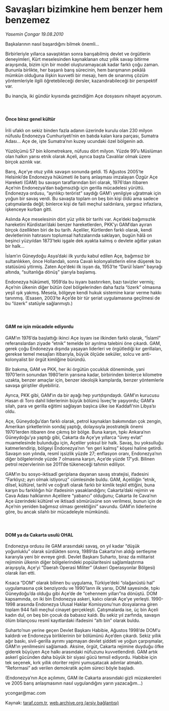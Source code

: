 # Savaşları bizimkine hem benzer hem benzemez

*Yasemin Çongar 19.08.2010*

<div class="yazi"><p>Başkalarının nasıl başardığını bilmek önemli...</p>
<p>Birbirleriyle yıllarca savaştıktan sonra barışabilmiş devlet ve örgütlerin deneyimleri, Kürt meselesinden kaynaklanan otuz yıllık savaşı bitirme arayışında, bizim için bir model oluşturamayacak kadar farklı çoğu zaman. Bununla birlikte, her başarılı barış sürecinin, hem barışmanın pekâlâ mümkün olduğuna ilişkin kuvvetli bir mesajı, hem de sınanmış çözüm yöntemleriyle ilgili öğretebileceği dersler, kazandırabileceği bir perspektif var.</p>
<p>Bu inançla, iki gündür kıyısında gezindiğim Açe dosyasını nihayet açıyorum.</p>
<h4> </h4>
<h4>Önce biraz genel kültür</h4>
<p>İrili ufaklı on sekiz binden fazla adanın üzerinde kurulu olan 230 milyon nüfuslu Endonezya Cumhuriyeti’nin en batıda kalan kara parçası, Sumatra Adası... Açe de, işte Sumatra’nın kuzey ucundaki özel bölgenin adı.</p>
<p>Yüzölçümü 57 bin kilometrekare, nüfusu dört milyon. Yüzde 99’u Müslüman olan halkın yarısı etnik olarak Açeli, ayrıca başta Cavalılar olmak üzere birçok azınlık var.</p>
<p>Barış, Açe’ye otuz yıllık savaşın sonunda geldi. 15 Ağustos 2005’te Helsinki’de Endonezya hükümeti ile barış anlaşması imzalayan Özgür Açe Hareketi (GAM) bu savaşın taraflarından biri olarak, 1976’dan itibaren Açe’nin Endonezya’dan bağımsızlığı için gerilla mücadelesi yürüttü. Endonezya ordusu, “ayrılıkçı terörist” saydığı GAM’ı yenilgiye uğratmak için yoğun bir savaş verdi. Bu savaşta toplam on beş bin kişi öldü ama sadece çatışmalarda değil; binlerce kişi de faili meçhul saldırılara, yargısız infazlara, işkenceye kurban gitti.</p>
<p>Aslında Açe meselesinin dört yüz yıllık bir tarihi var. Açe’deki bağımsızlık hareketini Kürdistan’daki benzer hareketlerden, PKK’yı GAM’dan ayıran birçok özellikten biri de bu tarih. Açeliler, Kürtlerden farklı olarak, kendi devletlerinin hatırasını toplumsal hafızalarında saklayan, bugün hâlâ on beşinci yüzyıldan 1873’teki işgale dek ayakta kalmış o devlete ağıtlar yakan bir halk...</p>
<p>İslam’ın Güneydoğu Asya’daki ilk yurdu kabul edilen Açe, bağımsız bir sultanlıkken, önce Hollandalı, sonra Cavalı kolonyalistlerin eline düşerek bu statüsünü yitirmiş. Zaten Açe’deki ilk isyan da, 1953’te “Darül İslam” bayrağı altında, “sultanlığa dönüş” şiarıyla başlamış.</p>
<p>Endonezya hükümeti, 1959’da bu isyanı bastırırken, bazı tavizler vermiş; Açe’nin ülkenin diğer bütün özel bölgelerinden daha fazla “özerk” olmasına yeşil ışık yakmış. Mesela, bölgeye kendi hukuk sistemine karar verme hakkı tanınmış. (Esasen, 2003‘te Açe’de bir tür şeriat uygulamasına geçilmesi de bu “özerk” statüyle sağlanmıştı.)</p>
<h4> </h4>
<h4>GAM ne için mücadele ediyordu</h4>
<p>GAM’ın 1976’da başlattığı ikinci Açe isyanı ise ilkinden farklı olarak, “İslamî” referanslardan ziyade “etnik” temelde bir ayrılma talebini öne çıkardı. GAM, gerek çoğu Endonezya dışında yaşayan liderleri ve örgütlediği kır gerillaları, gerekse temel mesajları itibarıyla, büyük ölçüde seküler, solcu ve anti-kolonyalist bir örgüt kimliğine büründü.</p>
<p>Bir bakıma, GAM ve PKK, her iki örgütün çocukluk döneminde, yani 1970’lerin sonundan 1980’lerin yarısına kadar, birbirinden binlerce kilometre uzakta, benzer amaçlar için, benzer ideolojik kamplarda, benzer yöntemlerle savaşa giriştiler diyebiliriz.</p>
<p>Ayrıca, PKK gibi, GAM’ın da bir ayağı hep yurtdışındaydı. GAM’ın kurucusu Hasan di Toro dahil liderlerinin büyük bölümü İsveç’te yaşıyordu; GAM’a silah, para ve gerilla eğitimi sağlayan başlıca ülke ise Kaddafi’nin Libya’sı oldu.</p>
<p>Açe, Güneydoğu’dan farklı olarak, petrol kaynakları bakımından çok zengin, Amerikan şirketlerinin sondaj yaptığı, dolayısıyla jeostratejik önemi 1970’lerden itibaren öne çıkmış bir bölge. Buna karşın, tıpkı Ankara’nın Güneydoğu’ya yaptığı gibi, Cakarta da Açe’ye yıllarca “üvey evlat” muamelesinde bulunduğu için, Açeliler yoksul bir halk. Savaş, bu yoksulluğu katmerlendirip, bölgeyi Endonezya’nın “en geri kalmış” köşesi haline getirdi. Savaşın son yılında, resmî işsizlik yüzde 27; enflasyon oranı, Endonezya’nın diğer bölgelerinde yüzde 7 olmasına karşın, Açe’de yüzde 17’ydi. Bilinen petrol rezervlerinin ise 2011’de tükeneceği tahmin ediliyor.</p>
<p>GAM’ın bu sosyo-iktisadî geriplana dayanan savaş stratejisi, ifadesini “Farklıyız; ayrı olmak istiyoruz” cümlesinde buldu. GAM, Açeliliğin “etnik, dilsel, kültürel, tarihî ve coğrafi olarak farklı bir kimlik teşkil ettiğini, buna karşın bu farklılığın hür ifadesinin yasaklandığını; Cakarta’daki rejimin ve Cava Adası halklarının Açelilere “yabancı” olduğunu; Cakarta ile Cava’nın Açe üzerindeki kültürel ve iktisadi sömürüsüne son verilmesi, bunun için de Açe’nin yeniden bağımsız olması gerektiğini” savundu. GAM’ın liderlerine göre, bu ancak silahlı bir mücadeleyle mümkündü.</p>
<h4> </h4>
<h4>DOM ya da Cakarta usulü OHAL</h4>
<p>Endonezya ordusu ile GAM arasındaki savaş, on yıl kadar “düşük yoğunluklu” olarak sürdükten sonra, 1989’da Cakarta’nın aldığı sertleşme kararıyla yeni bir evreye girdi. Devlet Başkanı Suharto, biraz da militarist rejiminin ülkenin diğer bölgelerindeki popülaritesini sağlamlaştırma arayışıyla, Açe’yi “Daerah Operasi Militer” (Askeri Operasyonlar Bölgesi) olarak ilan etti.</p>
<p>Kısaca “DOM” olarak bilinen bu uygulama, Türkiye’deki “olağanüstü hal” uygulamasına çok benziyordu ve 1990’ların ilk yarısı, DOM sayesinde, tıpkı Güneydoğu’da olduğu gibi Açe’de de “cehennem yılları”na dönüştü. DOM kapsamında, on iki bin Endonezya askeri, kalıcı olarak Açe’ye yerleşti. 1990-1998 arasında Endonezya Ulusal Haklar Komisyonu’nun dosyalarına giren toplam 944 faili meçhul cinayet gerçekleşti. Çatışmalarda ise, üç bin Açeli kadın dul, on beş bin çocuk da babasız kaldı. Bu sekiz yıl zarfında, savaşın ölüm bilançosu resmî kayıtlardaki ifadesini “altı bin” olarak buldu.</p>
<p>Suharto’nun yerine geçen Devlet Başkanı Habibie, Ağustos 1998’de DOM’u kaldırdı ve Endonezya birliklerinin bir bölümünü Açe’den çıkardı. Sekiz yıllık ağır baskı, sivil-gerilla ayrımı yapmayan devlet şiddeti ve yoğun çarpışmalar, GAM’ın yenilmesini sağlamadı. Aksine, örgüt, Cakarta rejimine duyduğu öfke giderek büyüyen Açe halkı arasındaki nüfuzunu kuvvetlendirdi. GAM artık askerî gücünden daha büyük bir siyasi gücü temsil ediyordu. Habibie için tek seçenek, kırk yıllık otoriter rejimi yumuşatacak adımlar atmaktı. “Reformasi” adı verilen demokratik açılım süreci böyle başladı.</p>
<p>(Endonezya’nın Açe açılımını, GAM ile Cakarta arasındaki gizli müzakereleri ve 2005 barış anlaşmasının nasıl uygulandığını yarın yazacağım...)</p>
<p>ycongar@mac.com</p></div>

Kaynak: [taraf.com.tr](http://www.taraf.com.tr:80/yasemin-congar/makale-savaslari-bizimkine-hem-benzer-hem-benzemez.htm), [web.archive.org (arşiv bağlantısı)](http://web.archive.org/web/20100821093841/http://www.taraf.com.tr:80/yasemin-congar/makale-savaslari-bizimkine-hem-benzer-hem-benzemez.htm)
